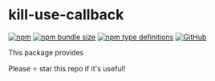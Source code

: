 # kill-use-callback

[![npm](https://img.shields.io/npm/v/kill-use-callback?style=flat-square)](https://www.npmjs.com/package/kill-use-callback)
[![npm bundle size](https://img.shields.io/bundlephobia/minzip/kill-use-callback?style=flat-square)](https://bundlephobia.com/result?p=kill-use-callback)
[![npm type definitions](https://img.shields.io/npm/types/typescript?style=flat-square)](https://github.com/oney/kill-use-callback/blob/master/src/index.tsx)
[![GitHub](https://img.shields.io/github/license/oney/kill-use-callback?style=flat-square)](https://github.com/oney/kill-use-callback/blob/master/LICENSE)

This package provides

Please ⭐ star this repo if it's useful!
